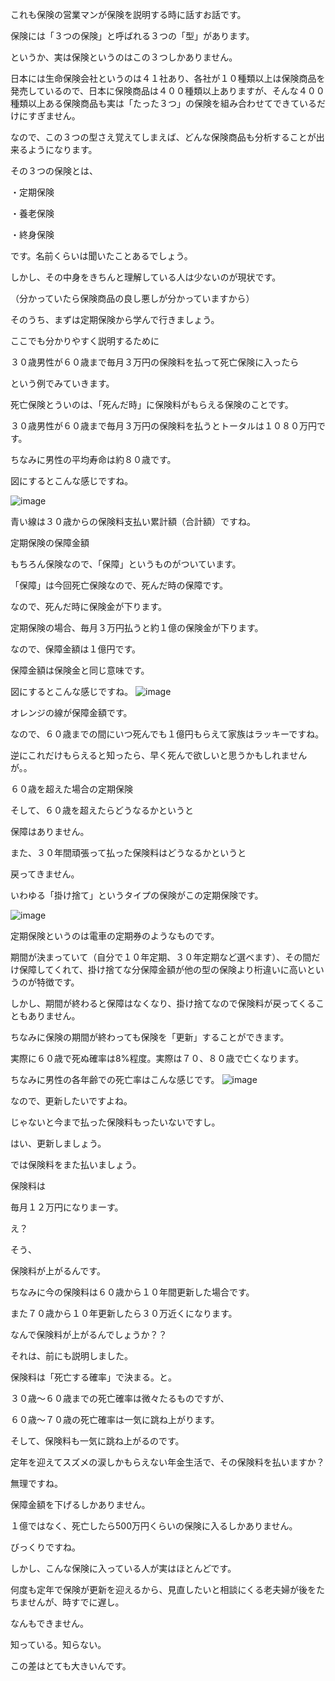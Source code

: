 これも保険の営業マンが保険を説明する時に話すお話です。





保険には「３つの保険」と呼ばれる３つの「型」があります。


というか、実は保険というのはこの３つしかありません。


日本には生命保険会社というのは４１社あり、各社が１０種類以上は保険商品を発売しているので、日本に保険商品は４００種類以上ありますが、そんな４００種類以上ある保険商品も実は「たった３つ」の保険を組み合わせてできているだけにすぎません。


なので、この３つの型さえ覚えてしまえば、どんな保険商品も分析することが出来るようになります。





その３つの保険とは、





・定期保険


・養老保険


・終身保険





です。名前くらいは聞いたことあるでしょう。


しかし、その中身をきちんと理解している人は少ないのが現状です。


（分かっていたら保険商品の良し悪しが分かっていますから）





そのうち、まずは定期保険から学んで行きましょう。


ここでも分かりやすく説明するために





３０歳男性が６０歳まで毎月３万円の保険料を払って死亡保険に入ったら





という例でみていきます。


死亡保険とういのは、「死んだ時」に保険料がもらえる保険のことです。





３０歳男性が６０歳まで毎月３万円の保険料を払うとトータルは１０８０万円です。


ちなみに男性の平均寿命は約８０歳です。


図にするとこんな感じですね。

![image](https://user-images.githubusercontent.com/99887597/222991000-1c071222-0286-47cf-b0db-92a559c9f109.png)






青い線は３０歳からの保険料支払い累計額（合計額）ですね。


定期保険の保障金額

もちろん保険なので、「保障」というものがついています。


「保障」は今回死亡保険なので、死んだ時の保障です。


なので、死んだ時に保険金が下ります。





定期保険の場合、毎月３万円払うと約１億の保険金が下ります。


なので、保障金額は１億円です。


保障金額は保険金と同じ意味です。


図にするとこんな感じですね。
![image](https://user-images.githubusercontent.com/99887597/222991109-b12b7dbc-c23b-48ea-83ae-83b2e2701080.png)





オレンジの線が保障金額です。


なので、６０歳までの間にいつ死んでも１億円もらえて家族はラッキーですね。


逆にこれだけもらえると知ったら、早く死んで欲しいと思うかもしれませんが。。


６０歳を超えた場合の定期保険

そして、６０歳を超えたらどうなるかというと


保障はありません。


また、３０年間頑張って払った保険料はどうなるかというと


戻ってきません。


いわゆる「掛け捨て」というタイプの保険がこの定期保険です。

![image](https://user-images.githubusercontent.com/99887597/222991190-3c318d07-aebb-449c-9b04-fa81c5115058.png)

定期保険というのは電車の定期券のようなものです。


期間が決まっていて（自分で１０年定期、３０年定期など選べます）、その間だけ保障してくれて、掛け捨てな分保障金額が他の型の保険より桁違いに高いというのが特徴です。


しかし、期間が終わると保障はなくなり、掛け捨てなので保険料が戻ってくることもありません。





ちなみに保険の期間が終わっても保険を「更新」することができます。


実際に６０歳で死ぬ確率は8%程度。実際は７０、８０歳で亡くなります。


ちなみに男性の各年齢での死亡率はこんな感じです。
![image](https://user-images.githubusercontent.com/99887597/222991217-c2f6add6-22b8-4954-afd1-360656faf23b.png)




なので、更新したいですよね。


じゃないと今まで払った保険料もったいないですし。


はい、更新しましょう。





では保険料をまた払いましょう。


保険料は





毎月１２万円になりまーす。





え？


そう、





保険料が上がるんです。





ちなみに今の保険料は６０歳から１０年間更新した場合です。


また７０歳から１０年更新したら３０万近くになります。


なんで保険料が上がるんでしょうか？？


それは、前にも説明しました。





保険料は「死亡する確率」で決まる。と。





３０歳〜６０歳までの死亡確率は微々たるものですが、


６０歳〜７０歳の死亡確率は一気に跳ね上がります。


そして、保険料も一気に跳ね上がるのです。





定年を迎えてスズメの涙しかもらえない年金生活で、その保険料を払いますか？


無理ですね。


保障金額を下げるしかありません。


１億ではなく、死亡したら500万円くらいの保険に入るしかありません。





びっくりですね。


しかし、こんな保険に入っている人が実はほとんどです。


何度も定年で保険が更新を迎えるから、見直したいと相談にくる老夫婦が後をたちませんが、時すでに遅し。


なんもできません。





知っている。知らない。


この差はとても大きいんです。
